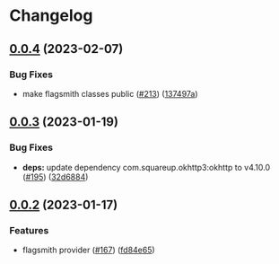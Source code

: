 # Changelog

## [0.0.4](https://github.com/open-feature/java-sdk-contrib/compare/dev.openfeature.contrib.providers.flagsmith-v0.0.3...dev.openfeature.contrib.providers.flagsmith-v0.0.4) (2023-02-07)


### Bug Fixes

* make flagsmith classes public ([#213](https://github.com/open-feature/java-sdk-contrib/issues/213)) ([137497a](https://github.com/open-feature/java-sdk-contrib/commit/137497aaa7e8d70c5488a79ef74b6700877f78dd))

## [0.0.3](https://github.com/open-feature/java-sdk-contrib/compare/dev.openfeature.contrib.providers.flagsmith-v0.0.2...dev.openfeature.contrib.providers.flagsmith-v0.0.3) (2023-01-19)


### Bug Fixes

* **deps:** update dependency com.squareup.okhttp3:okhttp to v4.10.0 ([#195](https://github.com/open-feature/java-sdk-contrib/issues/195)) ([32d6884](https://github.com/open-feature/java-sdk-contrib/commit/32d68846bde79f6cb4ee45cc044bc7955b0d795c))

## [0.0.2](https://github.com/open-feature/java-sdk-contrib/compare/dev.openfeature.contrib.providers.flagsmith-v0.0.1...dev.openfeature.contrib.providers.flagsmith-v0.0.2) (2023-01-17)


### Features

* flagsmith provider ([#167](https://github.com/open-feature/java-sdk-contrib/issues/167)) ([fd84e65](https://github.com/open-feature/java-sdk-contrib/commit/fd84e655bda57b2c78ceb8d8931067daf425281e))
